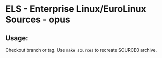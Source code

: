 # ELS - Enterprise Linux/EuroLinux Sources - opus
 
## Usage:
  Checkout branch or tag. Use `make sources` to recreate  SOURCE0 archive.
